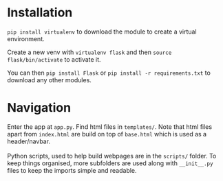 # Installation
`pip install virtualenv` to download the module to create a virtual environment.

Create a new venv with `virtualenv flask` and then `source flask/bin/activate` to activate it.

You can then `pip install Flask` or `pip install -r requirements.txt` to download any other modules.

# Navigation
Enter the app at `app.py`.
Find html files in `templates/`. Note that html files apart from `index.html` are build on top of `base.html` which is used as a header/navbar.<br><br>
Python scripts, used to help build webpages are in the `scripts/` folder. To keep things organised, more subfolders are used along with `__init__.py` files to keep the imports simple and readable.


